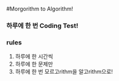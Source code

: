 #Morgorithm to Algorithm!

### 하루에 한 번 Coding Test!
### rules
1. 하루에 한 시간씩
2. 하루에 한 문제만
3. 하루에 한 번 모르고rithm을 알고rithm으로!